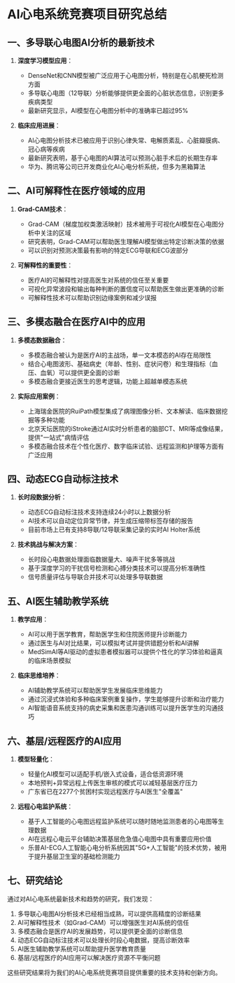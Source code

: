 # AI心电系统竞赛项目研究总结

## 一、多导联心电图AI分析的最新技术

1. **深度学习模型应用**：
   - DenseNet和CNN模型被广泛应用于心电图分析，特别是在心肌梗死检测方面
   - 多导联心电图（12导联）分析能够提供更全面的心脏状态信息，识别更多疾病类型
   - 最新研究显示，AI模型在心电图分析中的准确率已超过95%

2. **临床应用进展**：
   - AI心电图分析技术已被应用于识别心律失常、电解质紊乱、心脏瓣膜病、冠心病等疾病
   - 最新研究表明，基于心电图的AI算法可以预测心脏手术后的长期生存率
   - 华为、腾讯等公司已开发商业化AI心电分析系统，但多为黑箱算法

## 二、AI可解释性在医疗领域的应用

1. **Grad-CAM技术**：
   - Grad-CAM（梯度加权类激活映射）技术被用于可视化AI模型在心电图分析中关注的区域
   - 研究表明，Grad-CAM可以帮助医生理解AI模型做出特定诊断决策的依据
   - 可以识别对预测决策最有影响的特定ECG导联和ECG波部分

2. **可解释性的重要性**：
   - 医疗AI的可解释性对提高医生对系统的信任至关重要
   - 可视化异常波段和输出每种判断的置信度可以帮助医生做出更准确的诊断
   - 可解释性技术可以帮助识别边缘案例和减少误报

## 三、多模态融合在医疗AI中的应用

1. **多模态数据融合**：
   - 多模态融合被认为是医疗AI的主战场，单一文本模态的AI存在局限性
   - 结合心电图波形、基础病史（年龄、性别、症状问卷）和生理指标（血压、血氧）可以提供更全面的诊断
   - 多模态融合更接近医生的思考逻辑，功能上超越单模态系统

2. **实际应用案例**：
   - 上海瑞金医院的RuiPath模型集成了病理图像分析、文本解读、临床数据挖掘等多种功能
   - 北京天坛医院的iStroke通过AI实时分析患者的脑部CT、MRI等成像结果，提供"一站式"病情评估
   - 多模态融合技术在个性化医疗、数字临床试验、远程监测和护理等方面有广泛应用

## 四、动态ECG自动标注技术

1. **长时段数据分析**：
   - 动态ECG自动标注技术支持连续24小时以上数据分析
   - AI技术可以自动定位异常节律，并生成压缩带标签存储的报告
   - 目前市场上已有支持8导联/12导联采集记录的实时AI Holter系统

2. **技术挑战与解决方案**：
   - 长时段心电数据处理面临数据量大、噪声干扰多等挑战
   - 基于深度学习的干扰信号检测和心搏分类技术可以提高分析准确性
   - 信号质量评估与导联合并技术可以处理多导联数据

## 五、AI医生辅助教学系统

1. **教学应用**：
   - AI可以用于医学教育，帮助医学生和住院医师提升诊断能力
   - 通过医生与AI对比结果，可以模拟考试并提供错题分析和AI讲解
   - MedSimAI等AI驱动的虚拟患者模拟器可以提供个性化的学习体验和逼真的临床场景模拟

2. **临床思维培养**：
   - AI辅助教学系统可以帮助医学生发展临床思维能力
   - 通过沉浸式体验和多种临床案例重复操作，学生能够提升诊断和治疗能力
   - AI智能语音系统支持的病史采集和医患沟通训练可以提升医学生的沟通技巧

## 六、基层/远程医疗的AI应用

1. **模型轻量化**：
   - 轻量化AI模型可以适配手机/嵌入式设备，适合低资源环境
   - 本地预判+异常远程上传医生审核的模式可以减轻基层医疗压力
   - 广东省已在2277个贫困村实现远程医疗与AI医生"全覆盖"

2. **远程心电监护系统**：
   - 基于人工智能的心电图远程监护系统可以随时随地监测患者的心电图等生理数据
   - AI在远程心电云平台辅助决策基层危急值心电图中具有重要应用价值
   - 乐普AI-ECG人工智能心电分析系统因其"5G+人工智能"的技术优势，被用于提升基层卫生室的基础检测能力

## 七、研究结论

通过对AI心电系统最新技术和趋势的研究，我们发现：

1. 多导联心电图AI分析技术已经相当成熟，可以提供高精度的诊断结果
2. AI可解释性技术（如Grad-CAM）可以增强医生对AI系统的信任
3. 多模态融合是医疗AI的发展趋势，可以提供更全面的诊断信息
4. 动态ECG自动标注技术可以处理长时段心电数据，提高诊断效率
5. AI医生辅助教学系统可以帮助提升医学教育质量
6. 基层/远程医疗的AI应用可以解决医疗资源不平衡问题

这些研究结果将为我们的AI心电系统竞赛项目提供重要的技术支持和创新方向。

